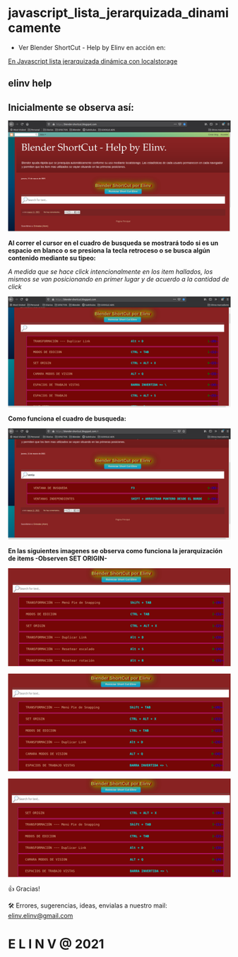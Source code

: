 # javascript_lista_jerarquizada_dinamicamente
 
 - Ver Blender ShortCut - Help by Elinv en acción en:

<a href="https://blender-shortcut.blogspot.com/">
   En Javascript lista jerarquizada dinámica con localstorage
</a>

## 	elinv help

## Inicialmente se observa así:

![elinv help](./readme/blender_short_cut_en_Blogger.png)

**Al correr el cursor en el cuadro de busqueda se mostrará todo si es un espacio en blanco o se presiona la tecla retroceso o se busca algún contenido mediante su tipeo:**

*A medida que se hace click intencionalmente en los item hallados, los mismos se van posicionando en primer lugar y de acuerdo a la cantidad de click*

![elinv help](./readme/blender_short_cut_en_Blogger-1.png)

**Como funciona el cuadro de busqueda:**

![elinv help](./readme/blender_short_cut_en_Blogger-2.png)

**En las siguientes imagenes se observa como funciona la jerarquización de items -Observen SET ORIGIN-**

![elinv help](./readme/blender_short_cut_en_Blogger-3.png)

![elinv help](./readme/blender_short_cut_en_Blogger-4.png)

![elinv help](./readme/blender_short_cut_en_Blogger-5.png)


👍 Gracias!

🛠️ Errores, sugerencias, ideas, envialas a nuestro mail: <elinv.elinv@gmail.com>


# E L I N V @ 2021

